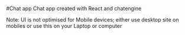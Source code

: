 #Chat app
Chat app created with React and chatengine

Note: UI is not optimised for Mobile devices;
either use desktop site on mobiles or use this on your Laptop or computer
